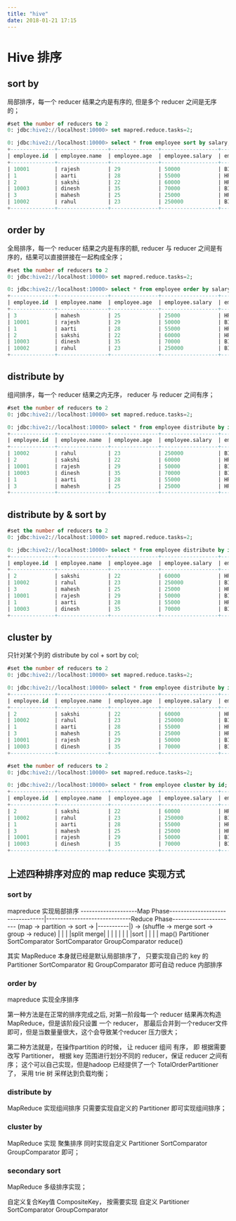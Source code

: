 ```yaml
---
title: "hive"
date: 2018-01-21 17:15
---
```


# Hive 排序
## sort by
局部排序，每一个 reducer 结果之内是有序的, 但是多个 reducer 之间是无序的；
```sql
#set the number of reducers to 2
0: jdbc:hive2://localhost:10000> set mapred.reduce.tasks=2;

0: jdbc:hive2://localhost:10000> select * from employee sort by salary;
+--------------+----------------+---------------+------------------+----------------------+--+
| employee.id  | employee.name  | employee.age  | employee.salary  | employee.department  |
+--------------+----------------+---------------+------------------+----------------------+--+
| 10001        | rajesh         | 29            | 50000            | BIGDATA              |
| 1            | aarti          | 28            | 55000            | HR                   |
| 2            | sakshi         | 22            | 60000            | HR                   |
| 10003        | dinesh         | 35            | 70000            | BIGDATA              |
| 3            | mahesh         | 25            | 25000            | HR                   |
| 10002        | rahul          | 23            | 250000           | BIGDATA              |
+--------------+----------------+---------------+------------------+----------------------+--+
```
## order by
全局排序，每一个 reducer 结果之内是有序的额, reducer 与 reducer 之间是有序的，结果可以直接拼接在一起构成全序；
```sql
#set the number of reducers to 2
0: jdbc:hive2://localhost:10000> set mapred.reduce.tasks=2;

0: jdbc:hive2://localhost:10000> select * from employee order by salary; 
+--------------+----------------+---------------+------------------+----------------------+--+
| employee.id  | employee.name  | employee.age  | employee.salary  | employee.department  |
+--------------+----------------+---------------+------------------+----------------------+--+
| 3            | mahesh         | 25            | 25000            | HR                   |
| 10001        | rajesh         | 29            | 50000            | BIGDATA              |
| 1            | aarti          | 28            | 55000            | HR                   |
| 2            | sakshi         | 22            | 60000            | HR                   |
| 10003        | dinesh         | 35            | 70000            | BIGDATA              |
| 10002        | rahul          | 23            | 250000           | BIGDATA              |
+--------------+----------------+---------------+------------------+----------------------+--+
```
## distribute by
组间排序，每一个 reducer 结果之内无序， reducer 与 reducer 之间有序；
```sql
#set the number of reducers to 2
0: jdbc:hive2://localhost:10000> set mapred.reduce.tasks=2;

0: jdbc:hive2://localhost:10000> select * from employee distribute by id;
+--------------+----------------+---------------+------------------+----------------------+--+
| employee.id  | employee.name  | employee.age  | employee.salary  | employee.department  |
+--------------+----------------+---------------+------------------+----------------------+--+
| 10002        | rahul          | 23            | 250000           | BIGDATA              |
| 2            | sakshi         | 22            | 60000            | HR                   |
| 10001        | rajesh         | 29            | 50000            | BIGDATA              |
| 10003        | dinesh         | 35            | 70000            | BIGDATA              |
| 1            | aarti          | 28            | 55000            | HR                   |
| 3            | mahesh         | 25            | 25000            | HR                   |
+--------------+----------------+---------------+------------------+----------------------+--+
```

## distribute by & sort by
```sql
#set the number of reducers to 2
0: jdbc:hive2://localhost:10000> set mapred.reduce.tasks=2;

0: jdbc:hive2://localhost:10000> select * from employee distribute by id sort by salary;
+--------------+----------------+---------------+------------------+----------------------+--+
| employee.id  | employee.name  | employee.age  | employee.salary  | employee.department  |
+--------------+----------------+---------------+------------------+----------------------+--+
| 2            | sakshi         | 22            | 60000            | HR                   |
| 10002        | rahul          | 23            | 250000           | BIGDATA              |
| 3            | mahesh         | 25            | 25000            | HR                   |
| 10001        | rajesh         | 29            | 50000            | BIGDATA              |
| 1            | aarti          | 28            | 55000            | HR                   |
| 10003        | dinesh         | 35            | 70000            | BIGDATA              |
+--------------+----------------+---------------+------------------+----------------------+--+

```
## cluster by
只针对某个列的 distribute by col + sort by col;
```sql
#set the number of reducers to 2
0: jdbc:hive2://localhost:10000> set mapred.reduce.tasks=2;

0: jdbc:hive2://localhost:10000> select * from employee distribute by id sort by id;
+--------------+----------------+---------------+------------------+----------------------+--+
| employee.id  | employee.name  | employee.age  | employee.salary  | employee.department  |
+--------------+----------------+---------------+------------------+----------------------+--+
| 2            | sakshi         | 22            | 60000            | HR                   |
| 10002        | rahul          | 23            | 250000           | BIGDATA              |
| 1            | aarti          | 28            | 55000            | HR                   |
| 3            | mahesh         | 25            | 25000            | HR                   |
| 10001        | rajesh         | 29            | 50000            | BIGDATA              |
| 10003        | dinesh         | 35            | 70000            | BIGDATA              |
+--------------+----------------+---------------+------------------+----------------------+--+
```

```sql
#set the number of reducers to 2
0: jdbc:hive2://localhost:10000> set mapred.reduce.tasks=2;

0: jdbc:hive2://localhost:10000> select * from employee cluster by id;
+--------------+----------------+---------------+------------------+----------------------+--+
| employee.id  | employee.name  | employee.age  | employee.salary  | employee.department  |
+--------------+----------------+---------------+------------------+----------------------+--+
| 2            | sakshi         | 22            | 60000            | HR                   |
| 10002        | rahul          | 23            | 250000           | BIGDATA              |
| 1            | aarti          | 28            | 55000            | HR                   |
| 3            | mahesh         | 25            | 25000            | HR                   |
| 10001        | rajesh         | 29            | 50000            | BIGDATA              |
| 10003        | dinesh         | 35            | 70000            | BIGDATA              |
+--------------+----------------+---------------+------------------+----------------------+--+
```

## 上述四种排序对应的 map reduce 实现方式
### sort by
mapreduce 实现局部排序
--------------------Map Phase---------------------------------|------------------------------Reduce Phase----------------------
(map    ->    partition    ->    sort    ->  |-----------|)   ->    (shuffle    ->    merge sort    ->    group    ->    reduce)
 |              |                |           |split merge|                              |                  |               |
 |              |                |           |sort       |                              |                  |               |
map()       Partitioner     SortComparator                                         SortComparator    GroupComparator    reduce()

其实 MapReduce 本身就已经是默认局部排序了， 只要实现自己的 key 的 Partitioner SortComparator 和 GroupComparator 即可自动 reduce 内部排序

### order by
mapreduce 实现全序排序

第一种方法是在正常的排序完成之后, 对第一阶段每一个 reducer 结果再次构造 MapReduce，但是该阶段只设置 一个 reducer， 那最后合并到一个reducer文件即可，但是当数量量很大，这个会导致某个reducer 压力很大；

第二种方法就是，在操作partition 的时候， 让 reducer 组间 有序， 即 根据需要改写 Partitioner， 根据 key 范围进行划分不同的 reducer，保证 reducer 之间有序； 这个可以自己实现，但是hadoop 已经提供了一个 TotalOrderPartitioner 了， 采用 trie 树 采样达到负载均衡；

### distribute by
MapReduce 实现组间排序
只需要实现自定义的 Partitioner 即可实现组间排序；

### cluster by
MapReduce 实现 聚集排序
同时实现自定义 Partitioner SortComparator GroupComparator 即可；

### secondary sort
MapReduce 多级排序实现；

自定义复合Key值 CompositeKey， 按需要实现 自定义 Partitioner SortComparator GroupComparator